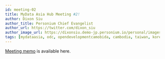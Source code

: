 ```yaml
---
id: meeting-02
title: MyData Asia Hub Meeting #2!
author: Dixon Siu
author_title: Personium Chief Evangelist
author_url: https://twitter.com/dixon_siu
author_image_url: https://dixonsiu.demo-jp.personium.io/personal/images/2018-04-17_23-11-05_906.jpg
tags: [mydataasia, odc, opendevelopmentcamobida, cambodia, taiwan, korea, japan]
---
```


[Meeting memo](https://bit.ly/MyDataAsia-Hub-Meetings) is available here.  